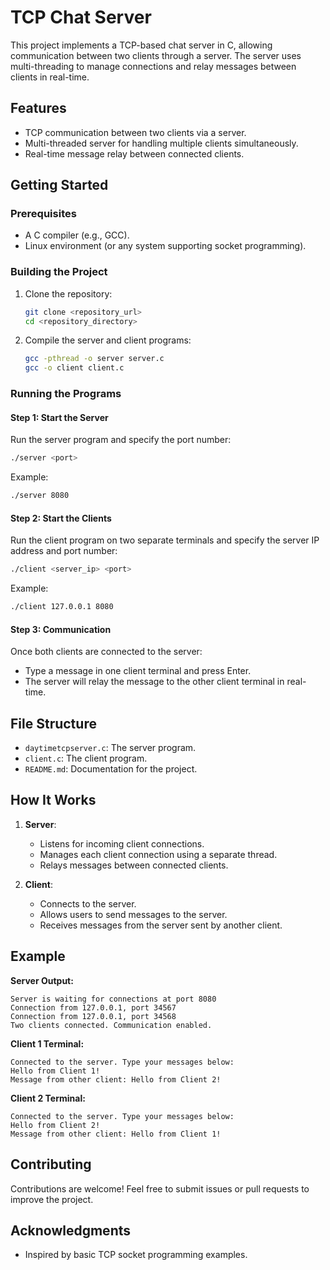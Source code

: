 # TCP Chat Server

This project implements a TCP-based chat server in C, allowing communication between two clients through a server. The server uses multi-threading to manage connections and relay messages between clients in real-time.

## Features
- TCP communication between two clients via a server.
- Multi-threaded server for handling multiple clients simultaneously.
- Real-time message relay between connected clients.

## Getting Started

### Prerequisites
- A C compiler (e.g., GCC).
- Linux environment (or any system supporting socket programming).

### Building the Project

1. Clone the repository:
   ```bash
   git clone <repository_url>
   cd <repository_directory>
   ```

2. Compile the server and client programs:
   ```bash
   gcc -pthread -o server server.c
   gcc -o client client.c
   ```

### Running the Programs

#### Step 1: Start the Server
Run the server program and specify the port number:
```bash
./server <port>
```
Example:
```bash
./server 8080
```

#### Step 2: Start the Clients
Run the client program on two separate terminals and specify the server IP address and port number:
```bash
./client <server_ip> <port>
```
Example:
```bash
./client 127.0.0.1 8080
```

#### Step 3: Communication
Once both clients are connected to the server:
- Type a message in one client terminal and press Enter.
- The server will relay the message to the other client terminal in real-time.

## File Structure
- `daytimetcpserver.c`: The server program.
- `client.c`: The client program.
- `README.md`: Documentation for the project.

## How It Works
1. **Server**:
   - Listens for incoming client connections.
   - Manages each client connection using a separate thread.
   - Relays messages between connected clients.

2. **Client**:
   - Connects to the server.
   - Allows users to send messages to the server.
   - Receives messages from the server sent by another client.

## Example

**Server Output:**
```
Server is waiting for connections at port 8080
Connection from 127.0.0.1, port 34567
Connection from 127.0.0.1, port 34568
Two clients connected. Communication enabled.
```

**Client 1 Terminal:**
```
Connected to the server. Type your messages below:
Hello from Client 1!
Message from other client: Hello from Client 2!
```

**Client 2 Terminal:**
```
Connected to the server. Type your messages below:
Hello from Client 2!
Message from other client: Hello from Client 1!
```



## Contributing
Contributions are welcome! Feel free to submit issues or pull requests to improve the project.



## Acknowledgments
- Inspired by basic TCP socket programming examples.
